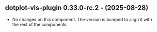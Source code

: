   ## dotplot-vis-plugin 0.33.0-rc.2 - (2025-08-28)
  
  * No changes on this component. The version is bumped to align it
    with the rest of the components.
